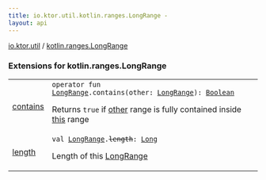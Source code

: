 ```yaml
---
title: io.ktor.util.kotlin.ranges.LongRange - 
layout: api
---
```


<div class='api-docs-breadcrumbs'><a href="../index.html">io.ktor.util</a> / <a href="./index.html">kotlin.ranges.LongRange</a></div>

### Extensions for kotlin.ranges.LongRange

<table class="api-docs-table">
<tbody>
<tr>
<td markdown="1">

<a href="contains.html">contains</a>


</td>
<td markdown="1">
<div class="signature"><code><span class="keyword">operator</span> <span class="keyword">fun </span><a href="https://kotlinlang.org/api/latest/jvm/stdlib/kotlin.ranges/-long-range/index.html"><span class="identifier">LongRange</span></a><span class="symbol">.</span><span class="identifier">contains</span><span class="symbol">(</span><span class="parameterName" id="io.ktor.util$contains(kotlin.ranges.LongRange, kotlin.ranges.LongRange)/other">other</span><span class="symbol">:</span>&nbsp;<a href="https://kotlinlang.org/api/latest/jvm/stdlib/kotlin.ranges/-long-range/index.html"><span class="identifier">LongRange</span></a><span class="symbol">)</span><span class="symbol">: </span><a href="https://kotlinlang.org/api/latest/jvm/stdlib/kotlin/-boolean/index.html"><span class="identifier">Boolean</span></a></code></div>

Returns <code>true</code> if <a href="contains.html#io.ktor.util$contains(kotlin.ranges.LongRange, kotlin.ranges.LongRange)/other">other</a> range is fully contained inside <a href="contains/-this-.html">this</a> range


</td>
</tr>
<tr>
<td markdown="1">

<a href="length.html">length</a>


</td>
<td markdown="1">
<div class="signature"><code><span class="keyword">val </span><a href="https://kotlinlang.org/api/latest/jvm/stdlib/kotlin.ranges/-long-range/index.html"><span class="identifier">LongRange</span></a><span class="symbol">.</span><s><span class="identifier">length</span></s><span class="symbol">: </span><a href="https://kotlinlang.org/api/latest/jvm/stdlib/kotlin/-long/index.html"><span class="identifier">Long</span></a></code></div>

Length of this <a href="https://kotlinlang.org/api/latest/jvm/stdlib/kotlin.ranges/-long-range/index.html">LongRange</a>


</td>
</tr>
</tbody>
</table>
